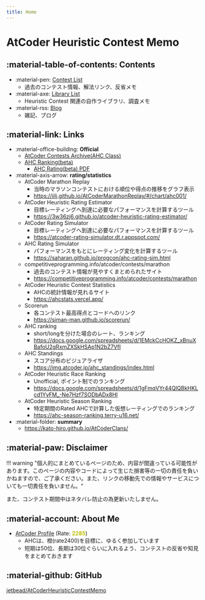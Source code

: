 ```yaml
---
title: Home
---
```


# AtCoder Heuristic Contest Memo

## :material-table-of-contents: Contents

- :material-pen: [Contest List](./ContestMemo/index.md)
  - 過去のコンテスト情報、解法リンク、反省メモ
- :material-axe: [Library List](./Library/index.md)
  - Heuristic Contest 関連の自作ライブラリ、調査メモ
- :material-rss: [Blog](./blog/index.md)
  - 雑記、ブログ

## :material-link: Links

- :material-office-building: **Official**
  - [AtCoder Contests Archive(AHC Class)](https://atcoder.jp/contests/archive?ratedType=4&category=0&keyword=)
  - [AHC Ranking(beta)](https://www.dropbox.com/s/j276tgd7izpc40u/ranking.csv?dl=0)
    - [AHC Rating(beta) PDF](https://www.dropbox.com/s/ne358pdixfafppm/AHC_rating.pdf?dl=0)
- :material-axis-arrow: **rating/statistics**
  - AtCoder Marathon Replay
    - 当時のマラソンコンテストにおける順位や得点の推移をグラフ表示
    - https://iilj.github.io/AtCoderMarathonReplay/#/chart/ahc001/
  - AtCoder Heuristic Rating Estimator
    - 目標レーティングへ到達に必要なパフォーマンスを計算するツール
    - https://3w36zj6.github.io/atcoder-heuristic-rating-estimator/
  - AtCoder Rating Simulator
    - 目標レーティングへ到達に必要なパフォーマンスを計算するツール
    - https://atcoder-rating-simulator.dt.r.appspot.com/
  - AHC Rating Simulator
    - パフォーマンスをもとにレーティング変化を計算するツール
    - https://saharan.github.io/progcon/ahc-rating-sim.html
  - competitiveprogramming.info/atcoder/contests/marathon
    - 過去のコンテスト情報が見やすくまとめられたサイト
    - https://competitiveprogramming.info/atcoder/contests/marathon
  - AtCoder Heuristic Contest Statistics
    - AHCの統計情報が見れるサイト
    - https://ahcstats.vercel.app/
  - Scorerun
    - 各コンテスト最高得点とコードへのリンク
    - https://siman-man.github.io/scorerun/
  - AHC ranking
    - short/longを分けた場合のレート、ランキング
    - https://docs.google.com/spreadsheets/d/1EMckCcHOKZ_xBnuXBafoU2gRxmZXSkHSAp1N2bZ7VfI
  - AHC Standings
    - スコア分布のビジュアライザ
    - https://img.atcoder.jp/ahc_standings/index.html
  - AtCoder Heuristic Race Ranking
    - Unofficial, ポイント制でのランキング
    - https://docs.google.com/spreadsheets/d/1gFmqVYr44QlQBkHKLcd1YyFM_-Ne7Hzf7SODbADx8HI
  - AtCoder Heuristic Season Ranking
    - 特定期間のRated AHCで計算した仮想レーティングでのランキング
    - https://ahc-season-ranking.terry-u16.net/
- :material-folder: **summary**
  - https://kato-hiro.github.io/AtCoderClans/

## :material-paw: Disclaimer

!!! warning "個人的にまとめているページのため、内容が間違っている可能性があります。このページの内容やコードによって生じた損害等の一切の責任を負いかねますので、ご了承ください。また、リンクの移動先での情報やサービスについても一切責任を負いません。"

また、コンテスト期間中はネタバレ防止の為更新いたしません。

## :material-account: About Me

- [AtCoder Profile](https://atcoder.jp/users/phyllo?contestType=heuristic) (Rate: <span style="color: #c0c000; font-weight: bold">2285</span>)
  - AHCは、橙(rate2400)を目標に、ゆるく参加しています
  - 短期は50位、長期は30位ぐらいに入れるよう、コンテストの反省や知見をまとめておきます

## :material-github: GitHub

[jetbead/AtCoderHeuristicContestMemo](https://github.com/jetbead/AtCoderHeuristicContestMemo/)
